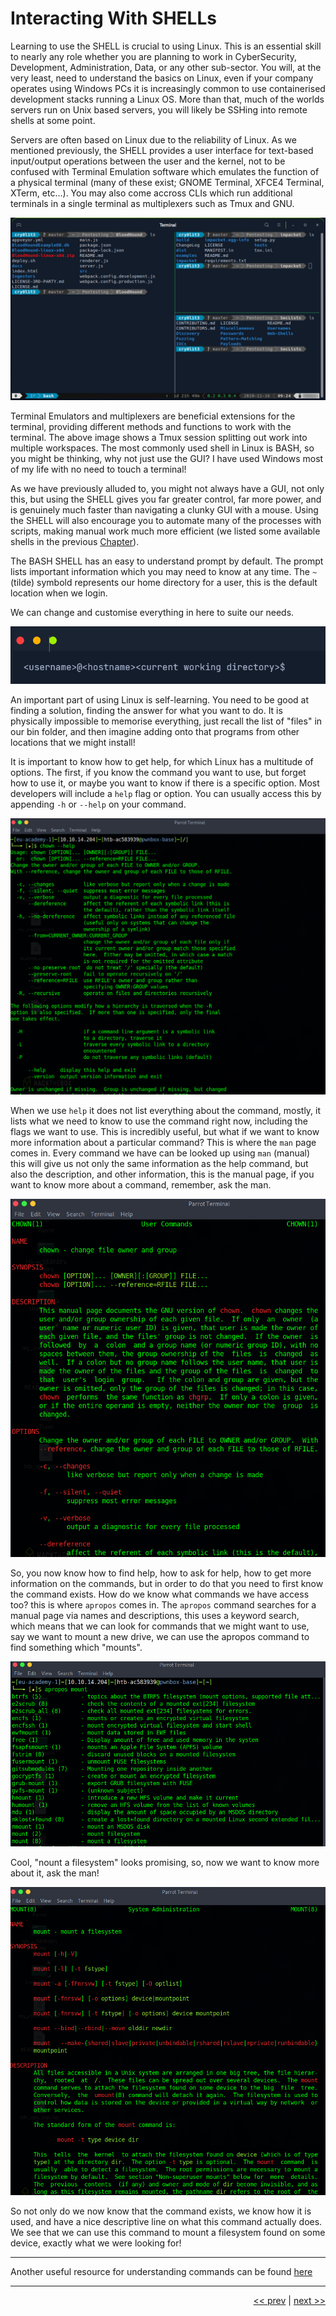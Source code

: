 # Interacting With SHELLs

Learning to use the SHELL is crucial to using Linux. This is an essential skill to nearly any role whether you are planning to work in CyberSecurity, Development, Administration, Data, or any other sub-sector. You will, at the very least, need to understand the basics on Linux, even if your company operates using Windows PCs it is increasingly common to use containerised development stacks running a Linux OS. More than that, much of the worlds servers run on Unix based servers, you will likely be SSHing into remote shells at some point.

Servers are often based on Linux due to the reliability of Linux. As we mentioned previously, the SHELL provides a user interface for text-based input/output operations between the user and the kernel, not to be confused with Terminal Emulation software which emulates the function of a physical terminal (many of these exist; GNOME Terminal, XFCE4 Terminal, XTerm, etc...). You may also come accross CLIs which run additional terminals in a single terminal as multiplexers such as Tmux and GNU.

![Tmux](../images/tmux.png)

Terminal Emulators and multiplexers are beneficial extensions for the terminal, providing different methods and functions to work with the terminal. The above image shows a Tmux session splitting out work into multiple workspaces. The most commonly used shell in Linux is BASH, so you might be thinking, why not just use the GUI? I have used Windows most of my life with no need to touch a terminal!

As we have previously alluded to, you might not always have a GUI, not only this, but using the SHELL gives you far greater control, far more power, and is genuinely much faster than navigating a clunky GUI with a mouse. Using the SHELL will also encourage you to automate many of the processes with scripts, making manual work much more efficient (we listed some available shells in the previous [Chapter](./8_SHELL.md)).

The BASH SHELL has an easy to understand prompt by default. The prompt lists important information which you may need to know at any time. The ```~``` (tilde) symbold represents our home directory for a user, this is the default location when we login.

We can change and customise everything in here to suite our needs.

![Prompt](../images/directory.png)

An important part of using Linux is self-learning. You need to be good at finding a solution, finding the answer for what you want to do. It is physically impossible to memorise everything, just recall the list of "files" in our bin folder, and then imagine adding onto that programs from other locations that we might install!

It is important to know how to get help, for which Linux has a multitude of options. The first, if you know the command you want to use, but forget how to use it, or maybe you want to know if there is a specific option. Most developers will include a ```help``` flag or option. You can usually access this by appending ```-h``` or ```--help``` on your command.

![CHOWN help](../images/help.png)

When we use ```help``` it does not list everything about the command, mostly, it lists what we need to know to use the command right now, including the flags we want to use. This is incredibly useful, but what if we want to know more information about a particular command? This is where the ```man``` page comes in. Every command we have can be looked up using ```man``` (manual) this will give us not only the same information as the help command, but also the description, and other information, this is the manual page, if you want to know more about a command, remember, ask the man.

![Man CHOWN](../images/manChown.png)

So, you now know how to find help, how to ask for help, how to get more information on the commands, but in order to do that you need to first know the command exists. How do we know what commands we have access too? this is where ```apropos``` comes in. The ```apropos``` command searches for a manual page via names and descriptions, this uses a keyword search, which means that we can look for commands that we might want to use, say we want to mount a new drive, we can use the apropos command to find something which "mounts".

![Apropos Mount](../images/mountApropos.png)

Cool, "nount a filesystem" looks promising, so, now we want to know more about it, ask the man!

![Man Mount](../images/manMount.png)

So not only do we now know that the command exists, we know how it is used, and have a nice descriptive line on what this command actually does. We see that we can use this command to mount a filesystem found on some device, exactly what we were looking for!

___

Another useful resource for understanding commands can be found [here](https://explainshell.com/)
___

<div align="right">

[<< prev](./7_terminal.md) | [next >>]()
</div>